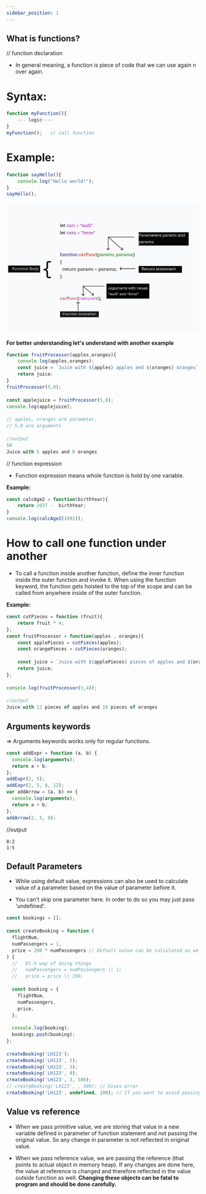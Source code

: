 ```yaml
---
sidebar_position: 1
---
```


## What is functions?

// function declaration

- In general meaning, a function is piece of code that we can use again n over again.

<h1>Syntax:</h1>

```javascript
function myFunction(){
    --- logic----
}
myFunction();   // call function
```
<h1>Example: </h1>

```javascript
function sayHello(){
    console.log("Hello world!");
}
sayHello();
```


![function](./function.jpeg)



**For better understanding let's understand with another example**

```javascript
function fruitProcessor(apples,oranges){
    console.log(apples,oranges);
    const juice = `Juice with ${apples} apples and ${oranges} oranges`;
    return juice;
}
fruitProcessor(5,0);

const applejuice = fruitProcessor(5,0);
console.log(applejuice);

// apples, oranges are parameter.
// 5,0 are arguments

//output
50
Juice with 5 apples and 0 oranges
```

// function expression


- Function expression means whole function is hold by one variable.

**Example:**

```javascript
const calcAge2 = function(birthYear){
    return 2037 -  birthYear;
}
console.log(calcAge2(1991));
```

<h1>How to call one function under another</h1>

- To call a function inside another function, define the inner function inside the outer function and invoke it. When using the function keyword, the function gets hoisted to the top of the scope and can be called from anywhere inside of the outer function.

**Example:**

```javascript
const cutPieces = function (fruit){
    return fruit * 4;
};
const fruitProcessor = function(apples , oranges){
    const applePieces = cutPieces(apples);
    const orangePieces = cutPieces(oranges);

    const juice = `Juice with ${applePieces} pieces of apples and ${orangePieces} pieces of oranges`;
    return juice;
};

console.log(fruitProcessor(3,4));

//output
Juice with 12 pieces of apples and 16 pieces of oranges
```

## Arguments keywords

=> Arguments keywords works only for regular functions.

```javascript
const addExpr = function (a, b) {
  console.log(arguments);
  return a + b;
};
addExpr(2, 5);
addExpr(2, 5, 8, 12);
var addArrow = (a, b) => {
  console.log(arguments);
  return a + b;
};
addArrow(2, 5, 8);
```

//output
```
0:2
1:5
```

## Default Parameters

- While using default value, expressions can also be used to calculate value of a parameter based on the value of parameter before it.

- You can't skip one parameter here. In order to do so you may just pass 'undefined'.


```js
const bookings = [];

const createBooking = function (
  flightNum,
  numPassengers = 1,
  price = 200 * numPassengers // Default value can be calculated as well. The parameters used in expression must be defined before
) {
  //   ES-5 way of doing things
  //   numPassengers = numPassengers || 1;
  //   price = price || 199;

  const booking = {
    flightNum,
    numPassengers,
    price,
  };

  console.log(booking);
  bookings.push(booking);
};

createBooking('LH123');
createBooking('LH123', 5);
createBooking('LH123', 3);
createBooking('LH123', 0);
createBooking('LH123', 3, 500);
// createBooking('LH123', , 500); // Gives error
createBooking('LH123', undefined, 100); // If you want to avoid passing numPassengers => Default value assigned*/
```

## Value vs reference

- When we pass primitive value, we are storing that value in a new variable defined in parameter of function statement and not passing the original value. So any change in parameter is not reflected in original value.

- When we pass reference value, we are passing the reference (that points to actual object in memory heap). If any changes are done here, the value at reference is changed and therefore reflected in the value outside function as well. **Changing these objects can be fatal to program and should be done carefully.**
